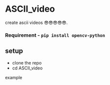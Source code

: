 # ASCII_video
create ascii videos 😎😎😎😎😎.


### Requirement - `pip install opencv-python`

## setup
  - clone the repo 
  - cd ASCII_video


example 